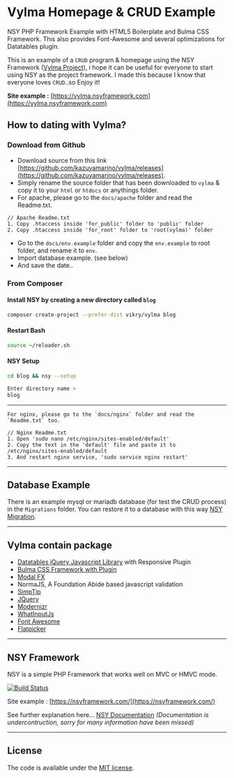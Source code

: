 # Vylma Homepage & CRUD Example

NSY PHP Framework Example with HTML5 Boilerplate and Bulma CSS Framework. This also provides Font-Awesome and several optimizations for Datatables plugin.

This is an example of a `CRUD` program & homepage using the NSY Framework ([Vylma Project](https://github.com/kazuyamarino/vylma)), i hope it can be useful for everyone to start using NSY as the project framework. I made this because I know that everyone loves `CRUD`..so Enjoy it!

**Site example :**
[https://vylma.nsyframework.com](https://vylma.nsyframework.com)

## How to dating with Vylma?

### Download from Github

* Download source from this link [https://github.com/kazuyamarino/vylma/releases](https://github.com/kazuyamarino/vylma/releases).
* Simply rename the source folder that has been downloaded to `vylma` & copy it to your `html` or `htdocs` or anythings folder.
* For apache, please go to the `docs/apache` folder and read the Readme.txt.

```text
// Apache Readme.txt
1. Copy .htaccess inside 'for_public' folder to 'public' folder
2. Copy .htaccess inside 'for_root' folder to 'root(vylma)' folder
```

* Go to the `docs/env.example` folder and copy the `env.example` to root folder, and rename it to `env`.
* Import database example. (see below)
* And save the date..

### From Composer

#### Install NSY by creating a new directory called `blog`

```sh
composer create-project --prefer-dist vikry/vylma blog
```

#### Restart Bash

```sh
source ~/reloader.sh
```

#### NSY Setup

```sh
cd blog && nsy --setup

Enter directory name >
blog
```

---

```text
For nginx, please go to the `docs/nginx` folder and read the `Readme.txt` too.

// Nginx Readme.txt
1. Open 'sudo nano /etc/nginx/sites-enabled/default'
2. Copy the text in the 'default' file and paste it to /etc/nginx/sites-enabled/default
3. And restart nginx service, 'sudo service nginx restart'
```

---

## Database Example

There is an example mysql or mariadb database (for test the CRUD process) in the `Migrations` folder. You can restore it to a database with this way [NSY Migration](https://github.com/kazuyamarino/nsy-docs/blob/master/NSY_MIGRATION.md).

---

## Vylma contain package

* [Datatables jQuery Javascript Library](https://www.datatables.net/) with Responsive Plugin
* [Bulma CSS Framework with Plugin](https://bulma.io/)
* [Modal FX](https://postare.github.io/bulma-modal-fx/)
* NormaJS, A Foundation Abide based javascript validation
* [SimpTip](http://arashm.net/lab/simptip/)
* [JQuery](https://jquery.com/)
* [Modernizr](https://modernizr.com/)
* [WhatInputJs](https://github.com/ten1seven/what-input)
* [Font Awesome](https://fontawesome.com/)
* [Flatpicker](https://flatpickr.js.org/examples/)

---

## NSY Framework

NSY is a simple PHP Framework that works well on MVC or HMVC mode.

[![Build Status](https://travis-ci.com/kazuyamarino/nsy.svg?branch=master)](https://nsyframework.com/)

Site example :
[https://nsyframework.com/](https://nsyframework.com/)

See further explanation here... [NSY Documentation](https://github.com/kazuyamarino/nsy-docs/blob/master/README.md) *(Documentation is undercontruction, sorry for many information have been missed)*

---

## License

The code is available under the [MIT license](LICENSE.txt).
